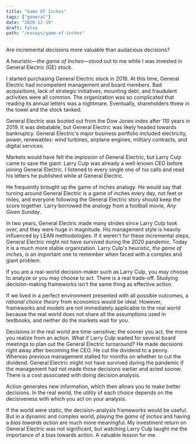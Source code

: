 ```yaml
---
title: "Game Of Inches"
tags: ["general"]
date: "2020-12-19"
draft: false
path: "/essays/game-of-inches"
---
```


Are incremental decisions more valuable than audacious decisions?

A heuristic—_the game of inches_—stood out to me while I was invested in General Electric (GE) stock.

I started purchasing General Electric stock in 2018. At this time, General Electric had incompetent management and board members. Bad acquisitions, lack of strategic initiatives, mounting debt, and fraudulent activities were all common. The organization was so complicated that reading its annual letters was a nightmare. Eventually, shareholders threw in the towel and the stock tanked.

General Electric was booted out from the Dow Jones index after 110 years in 2019. It was debatable, but General Electric was likely headed towards bankruptcy. General Electric's major business portfolio included electricity, power, renewables: wind turbines, airplane engines, military contracts, and digital services.

Markets would have felt the implosion of General Electric, but Larry Culp came to save the giant. Larry Culp was already a well-known CEO before joining General Electric. I listened to every single one of his calls and read his letters he published while at General Electric.

He frequently brought up the game of inches analogy. He would say that turning around General Electric is a game of inches every day, not feet or miles, and everyone following the General Electric story should keep the score together. Larry borrowed the analogy from a football movie, _Any Given Sunday_.

In two years, General Electric made many strides since Larry Culp took over, and they were huge in magnitude. His management style is heavily influenced by LEAN methodologies. If it weren't for these incremental steps, General Electric might not have survived during the 2020 pandemic. Today it is a much more stable organization. Larry Culp's heuristic, _the game of inches_, is an important one to remember when faced with a complex and giant problem.

If you are a real-world decision-maker such as Larry Culp, you may choose to analyze or you may choose to act. There is a real trade-off. Studying decision-making frameworks isn't the same thing as effective action.

If we lived in a perfect environment presented with all possible outcomes, a _rational choice theory_ from economics would be ideal. However, frameworks and models are not immediately applicable to the real world because the real world does not share all the assumptions used in textbooks, and neither do the markets wait for you.

Decisions in the real world are time-sensitive; the sooner you act, the more you realize from an action. What if Larry Culp waited for several board meetings to plan out the General Electric turnaround? He made decisions right away after becoming the CEO. He cut the dividend to a penny. Whereas previous management stalled for months on whether to cut the dividend. General Electric might not have survived during the pandemic if the management had not made those decisions earlier and acted sooner. There is a cost associated with doing decision analysis.

Action generates new information, which then allows you to make better decisions. In the real world, the utility of each choice depends on the decisiveness with which you act on your analysis.

If the world were static, the decision-analysis frameworks would be useful. But in a dynamic and complex world, playing the _game of inches_ and having a _bias towards action_ are much more meaningful. My investment return on General Electric was not significant, but watching Larry Culp taught me the importance of a bias towards action. A valuable lesson for me.
